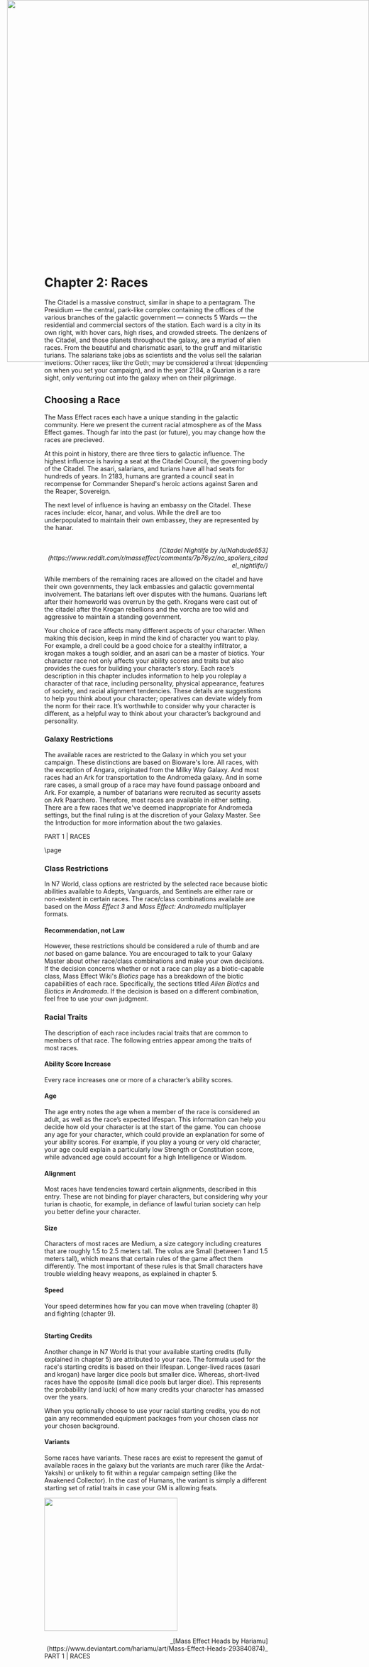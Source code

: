 <img 
  src='https://github.com/n7world/pdf/blob/master/images/citadel_nightlife.png?raw=true' 
  style='position:absolute; top:0; right:0px; width:816px' />
  
<div style='margin-top:570px'></div>

# Chapter 2: Races

The Citadel is a massive construct, similar in shape to a pentagram. The Presidium — the central, park-like
complex containing the offices of the various branches of the galactic government — connects 5 Wards — the 
residential and commercial sectors of the station. Each ward is a city in its own right, with hover cars, high 
rises, and crowded streets. The denizens of the Citadel, and those planets throughout the galaxy, are a myriad 
of alien races. From the beautiful and charismatic asari, to the gruff and militaristic turians. The salarians
take jobs as scientists and the volus sell the salarian invetions. Other races, like the Geth, may be considered
a threat (depending on when you set your campaign), and in the year 2184, a Quarian is a rare sight, only
venturing out into the galaxy when on their pilgrimage.

## Choosing a Race

The Mass Effect races each have a unique standing in the galactic community. Here we present the current 
racial atmosphere as of the Mass Effect games. Though far into the past (or future), you may change how
the races are precieved.

At this point in history, there are three tiers to galactic influence. The highest influence is having a 
seat at the Citadel Council, the governing body of the Citadel. The asari, salarians, and turians have all 
had seats for hundreds of years. In 2183, humans are granted a council seat in recompense for Commander
Shepard's heroic actions against Saren and the Reaper, Sovereign.

The next level of influence is having an embassy on the Citadel. These races include: elcor, hanar,
and volus. While the drell are too underpopulated to maintain their own embassey, they are represented by the
hanar.

```
```

<div style='text-align: right; margin-top: 20px; font-style: italic'>
[Citadel Nightlife by /u/Nahdude653](https://www.reddit.com/r/masseffect/comments/7p76yz/no_spoilers_citadel_nightlife/)
</div>

While members of the remaining races are allowed on the citadel and have their own governments, they lack
embassies and galactic governmental involvement. The batarians left over disputes with the humans. Quarians
left after their homeworld was overrun by the geth. Krogans were cast out of the citadel after the Krogan
rebellions and the vorcha are too wild and aggressive to maintain a standing government.


Your choice of race affects many different aspects of your character. When making this decision, keep in mind
the kind of character you want to play. For example, a drell could be a good choice for a stealthy infiltrator,
a krogan makes a tough soldier, and an asari can be a master of biotics. Your character race not only affects
your ability scores and traits but also provides the cues for building your character’s story. Each race’s
description in this chapter includes information to help you roleplay a character of that race, including
personality, physical appearance, features of society, and racial alignment tendencies. These details are
suggestions to help you think about your character; operatives can deviate widely from the norm for their race.
It’s worthwhile to consider why your character is different, as a helpful way to think about your character’s
background and personality.

### Galaxy Restrictions
The available races are restricted to the Galaxy in which you set your campaign. These distinctions are
based on Bioware's lore. All races, with the exception of Angara, originated from the Milky Way Galaxy. And most
races had an Ark for transportation to the Andromeda galaxy. And in some rare cases, a small group of a race may
have found passage onboard and Ark. For example, a number of batarians were recruited as security assets on Ark
Paarchero. Therefore, most races are available in either setting. There are a few races that we've deemed
inappropriate for Andromeda settings, but the final ruling is at the discretion of your Galaxy Master. See 
the Introduction for more information about the two galaxies.

<div class='pageNumber auto'></div>
<div class='footnote'>PART 1 | RACES</div>


\page

### Class Restrictions
In N7 World, class options are restricted by the selected race because biotic abilities available to
Adepts, Vanguards, and Sentinels are either rare or non-existent in certain races. The race/class combinations 
available are based on the _Mass Effect 3_ and _Mass Effect: Andromeda_ multiplayer formats.

#### Recommendation, not Law
However, these restrictions should be considered a rule of thumb and are _not_ based on game balance. You are
encouraged to talk to your Galaxy Master about other race/class combinations and make your own decisions. If the
decision concerns whether or not a race can play as a biotic-capable class, Mass Effect Wiki's _Biotics_ page 
has a breakdown of the biotic capabilities of each race. Specifically, the sections titled _Alien Biotics_ and 
_Biotics in Andromeda_. If the decision is based on a different combination, feel free to use your own judgment.


### Racial Traits

The description of each race includes racial traits that are common to members of that race. The following 
entries appear among the traits of most races.

#### Ability Score Increase
Every race increases one or more of a character’s ability scores. 

#### Age 
The age entry notes the age when a member of the race is considered an adult, as well as the race’s expected
lifespan. This information can help you decide how old your character is at the start of the game. You can
choose any age for your character, which could provide an explanation for some of your ability scores. For
example, if you play a young or very old character, your age could explain a particularly low Strength or
Constitution score, while advanced age could account for a high Intelligence or Wisdom.

#### Alignment 
Most races have tendencies toward certain alignments, described in this entry. These are not binding for 
player characters, but considering why your turian is chaotic, for example, in defiance of lawful turian 
society can help you better define your character.

#### Size 
Characters of most races are Medium, a size category including creatures that are roughly 1.5 to 2.5 meters 
tall. The volus are Small (between 1 and 1.5 meters tall), which means that certain rules of the game affect
them differently. The most important of these rules is that Small characters have trouble wielding heavy
weapons, as explained in chapter 5.

#### Speed 
Your speed determines how far you can move when traveling (chapter 8) and fighting (chapter 9).

```
```

#### Starting Credits
Another change in N7 World is that your available starting credits (fully explained in chapter 5)
are attributed to your race. The formula used for the race's starting credits is based on their lifespan.
Longer-lived races (asari and krogan) have larger dice pools but smaller dice. Whereas, short-lived races
have the opposite (small dice pools but larger dice). This represents the probability (and luck) of how many
credits your character has amassed over the years.

When you optionally choose to use your racial starting credits, you do not gain any recommended equipment packages
from your chosen class nor your chosen background.

#### Variants
Some races have variants. These races are exist to represent the gamut of available races in the galaxy
but the variants are much rarer (like the Ardat-Yakshi) or unlikely to fit within a regular campaign
setting (like the Awakened Collector). In the cast of Humans, the variant is simply a different starting
set of ratial traits in case your GM is allowing feats.

<img 
  src='https://github.com/n7world/pdf/blob/master/images/race_heads.png?raw=true' 
  style='width:300px' />
<div style='text-align:right'>
  _[Mass Effect Heads by Hariamu](https://www.deviantart.com/hariamu/art/Mass-Effect-Heads-293840874)_
</div>

<div class='pageNumber auto'></div>
<div class='footnote'>PART 1 | RACES</div>

